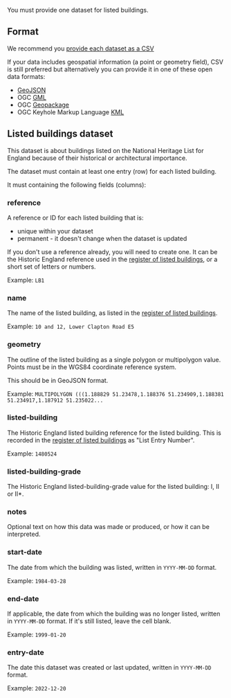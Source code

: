 You must provide one dataset for listed buildings.

Format
------

We recommend you [provide each dataset as a CSV](../how-to-provide-data.html)

If your data includes geospatial information (a point or geometry field), CSV is still preferred but alternatively you can provide it in one of these open data formats:

-   [GeoJSON](https://digital-land.github.io/specification/specification/article-4-direction/#GeoJSON-format)
-   OGC [GML](https://digital-land.github.io/specification/specification/article-4-direction/#GML-format)
-   OGC [Geopackage](https://digital-land.github.io/specification/specification/article-4-direction/#geopackage-format)
-   OGC Keyhole Markup Language [KML](https://digital-land.github.io/specification/specification/article-4-direction/#KML-format)

Listed buildings dataset
------------------------

This dataset is about buildings listed on the National Heritage List for England because of their historical or architectural importance.

The dataset must contain at least one entry (row) for each listed building.

It must containing the following fields (columns):

### reference

A reference or ID for each listed building that is: 

-   unique within your dataset
-   permanent - it doesn't change when the dataset is updated

If you don't use a reference already, you will need to create one. It can be the Historic England reference used in the [register of listed buildings](https://historicengland.org.uk/listing/the-list/), or a short set of letters or numbers. 

Example: `LB1`

### name

The name of the listed building, as listed in the [register of listed buildings](https://historicengland.org.uk/listing/the-list/).

Example: `10 and 12, Lower Clapton Road E5`

### geometry

The outline of the listed building as a single polygon or multipolygon value. Points must be in the WGS84 coordinate reference system.

This should be in GeoJSON format.

Example: `MULTIPOLYGON (((1.188829 51.23478,1.188376 51.234909,1.188381 51.234917,1.187912 51.235022...`

### listed-building

The Historic England listed building reference for the listed building. This is recorded in the [register of listed buildings](https://historicengland.org.uk/listing/the-list/) as "List Entry Number".

Example: `1480524`

### listed-building-grade

The Historic England listed-building-grade value for the listed building: I, II or II*.

### notes

Optional text on how this data was made or produced, or how it can be interpreted.

### start-date

The date from which the building was listed, written in `YYYY-MM-DD` format.

Example: `1984-03-28`

### end-date

If applicable, the date from which the building was no longer listed, written in `YYYY-MM-DD` format. If it's still listed, leave the cell blank.

Example: `1999-01-20`

### entry-date

The date this dataset was created or last updated, written in `YYYY-MM-DD` format.

Example: `2022-12-20`
